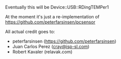 Eventually this will be Device::USB::RDingTEMPer1

At the moment it's just a re-implementation of https://github.com/peterfarsinsen/pcsensor

All actual credit goes to:
* peterfarsinsen (https://github.com/peterfarsinsen)
* Juan Carlos Perez (cray@isp-sl.com)
* Robert Kavaler (relavak.com)


